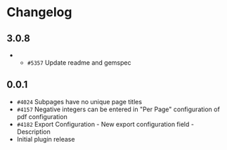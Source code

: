 <!---- copyright
OpenProject PDF Export Plugin

Copyright (C)2014 the OpenProject Foundation (OPF)

This program is free software; you can redistribute it and/or modify it under
the terms of the GNU General Public License version 3.

This program is free software; you can redistribute it and/or
modify it under the terms of the GNU General Public License
as published by the Free Software Foundation; either version 2
of the License, or (at your option) any later version.

This program is distributed in the hope that it will be useful,
but WITHOUT ANY WARRANTY; without even the implied warranty of
MERCHANTABILITY or FITNESS FOR A PARTICULAR PURPOSE.  See the
GNU General Public License for more details.

You should have received a copy of the GNU General Public License
along with this program; if not, write to the Free Software
Foundation, Inc., 51 Franklin Street, Fifth Floor, Boston, MA  02110-1301, USA.

See doc/COPYRIGHT.md for more details.

++-->

# Changelog

## 3.0.8

* * `#5357` Update readme and gemspec

## 0.0.1

* `#4024` Subpages have no unique page titles
* `#4157` Negative integers can be entered in "Per Page" configuration of pdf configuration
* `#4182` Export Configuration - New export configuration field - Description
* Initial plugin release
